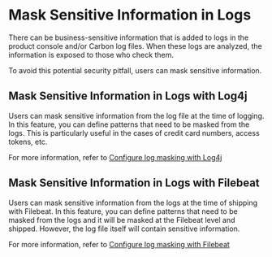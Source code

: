 # Mask Sensitive Information in Logs

There can be business-sensitive information that is added to logs in the product console and/or Carbon log files. When these logs are analyzed, the information is exposed to those who check them.

To avoid this potential security pitfall, users can mask sensitive information.

## Mask Sensitive Information in Logs with Log4j

Users can mask sensitive information from the log file at the time of logging. In this feature, you can define patterns that need to be masked from the logs. This is particularly useful in the cases of credit card numbers, access tokens, etc.

For more information, refer to [Configure log masking with Log4j]({{base_path}}/deploy/monitor/log4j-mask-sensitive-information-in-logs)

## Mask Sensitive Information in Logs with Filebeat

Users can mask sensitive information from the logs at the time of shipping with Filebeat.
In this feature, you can define patterns that need to be masked from the logs and it will be masked at the Filebeat level and shipped. However, the log file itself will contain sensitive information.

For more information, refer to [Configure log masking with Filebeat]({{base_path}}/deploy/monitor/elk-mask-sensitive-information-in-logs)
